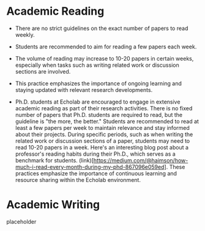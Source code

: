 # Academic Reading

- There are no strict guidelines on the exact number of papers to read weekly.
- Students are recommended to aim for reading a few papers each week.
- The volume of reading may increase to 10-20 papers in certain weeks, especially when tasks such as writing related work or discussion sections are involved.
- This practice emphasizes the importance of ongoing learning and staying updated with relevant research developments.

- Ph.D. students at Echolab are encouraged to engage in extensive academic reading as part of their research activities. There is no fixed number of papers that Ph.D. students are required to read, but the guideline is "the more, the better." Students are recommended to read at least a few papers per week to maintain relevance and stay informed about their projects. During specific periods, such as when writing the related work or discussion sections of a paper, students may need to read 10-20 papers in a week. Here's an interesting blog post about a professor's reading habits during their Ph.D., which serves as a benchmark for students. (link)[https://medium.com/@haimson/how-much-i-read-every-month-during-my-phd-867096e059ed]. These practices emphasize the importance of continuous learning and resource sharing within the Echolab environment.

# Academic Writing

placeholder